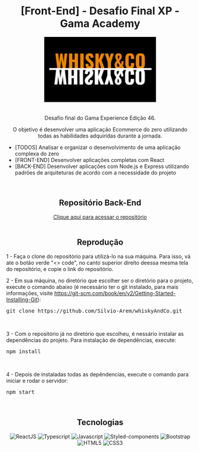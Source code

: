 <h1 align="center">[Front-End] - Desafio Final XP - Gama Academy</h1>

<div align="center">
  <img width="300" src="https://github.com/Silvio-Arem/whiskyAndCo/blob/master/src/assets/icons/logo-header.png">
</div>

<br>

<p align="center">Desafio final do Gama Experience Edição 46.</p>

<p align="center">O objetivo é desenvolver uma aplicação Ecommerce do zero utilizando todas as habilidades adquiridas durante a jornada.</p>

<ul>
    <li>[TODOS] Analisar e organizar o desenvolvimento de uma aplicação complexa do zero</li>
    <li>[FRONT-END] Desenvolver aplicações completas com React</li>
    <li>[BACK-END] Desenvolver aplicações com Node.js e Express utilizando padrões de arquiteturas de acordo com a necessidade do projeto</li>
</ul>

<br>

<h2 align="center">Repositório Back-End</h2>
<div align="center"> 
 <a href="https://github.com/MBoneli92/WhiskyCo">Clique aqui para acessar o repositório </a>
</div>



<br>

<h2 align="center">Reprodução</h2>

1 - Faça o clone do repositório para utilizá-lo na sua máquina. Para isso, vá ate o botão verde "<> code", no canto superior direito deessa mesma tela do repositório, e copie o link do repositório.

2 - Em sua máquina, no diretório que escolher ser o diretório para o projeto, execute o comando abaixo (é necessário ter o git instalado, para mais informações, visite https://git-scm.com/book/en/v2/Getting-Started-Installing-Git):
<pre>git clone https://github.com/Silvio-Arem/whiskyAndCo.git</pre>
<br>

3 - Com o repositório já no diretório que escolheu, é nessário instalar as dependências do projeto. Para instalação de dependências, execute:
<pre>npm install</pre>
<br>

4 - Depois de instaladas todas as depêndencias, execute o comando para iniciar e rodar o servidor:
<pre>npm start</pre>
<br>

<h2 align="center">Tecnologias</h2>

<div align="center">

  ![ReactJS](https://img.shields.io/badge/React-20232A?style=for-the-badge&logo=react&logoColor=61DAFB)
  ![Typescript](https://img.shields.io/badge/TypeScript-007ACC?style=for-the-badge&logo=typescript&logoColor=white)
  ![Javascript](https://img.shields.io/badge/JavaScript-F7DF1E?style=for-the-badge&logo=javascript&logoColor=black)
  ![Styled-components](https://img.shields.io/badge/styled--components-DB7093?style=for-the-badge&logo=styled-components&logoColor=white)
  ![Bootstrap](https://img.shields.io/badge/Bootstrap-563D7C?style=for-the-badge&logo=bootstrap&logoColor=white)
  ![HTML5](https://img.shields.io/badge/html5-%23E34F26.svg?style=for-the-badge&logo=html5&logoColor=white) 
  ![CSS3](https://img.shields.io/badge/css3-%231572B6.svg?style=for-the-badge&logo=css3&logoColor=white)
  
</div>
